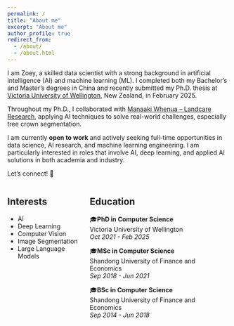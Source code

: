 ```yaml
---
permalink: /
title: "About me"
excerpt: "About me"
author_profile: true
redirect_from: 
  - /about/
  - /about.html
---
```



I am Zoey, a skilled data scientist with a strong background in artificial intelligence (AI) and machine learning (ML). I completed both my Bachelor’s and Master’s degrees in China and recently submitted my Ph.D. thesis at [Victoria University of Wellington](https://www.wgtn.ac.nz/), New Zealand, in February 2025.  

Throughout my Ph.D., I collaborated with [Manaaki Whenua – Landcare Research](https://www.landcareresearch.co.nz/), applying AI techniques to solve real-world challenges, especially tree crown segmentation. 

I am currently **open to work** and actively seeking full-time opportunities in data science, AI research, and machine learning engineering. I am particularly interested in roles that involve AI, deep learning, and applied AI solutions in both academia and industry.  

Let’s connect! 🚀





<div style="display: flex; justify-content: space-between; gap: 20px;">

  <div style="width: 36%;">
  
  <h2>Interests</h2> 

  - AI 
  - Deep Learning
  - Computer Vision 
  - Image Segmentation  
  - Large Language Models  
  </div>

  <div style="width: 68%;">

  <h2>Education</h2> 

   🎓**PhD in Computer Science**  
  Victoria University of Wellington <br>
  _Oct 2021 - Feb 2025_  

   🎓**MSc in Computer Science**  
  Shandong University of Finance and Economics <br>
  _Sep 2018 - Jun 2021_  

   🎓**BSc in Computer Science**  
  Shandong University of Finance and Economics <br>
  _Sep 2014 - Jun 2018_  

  </div>

</div>


